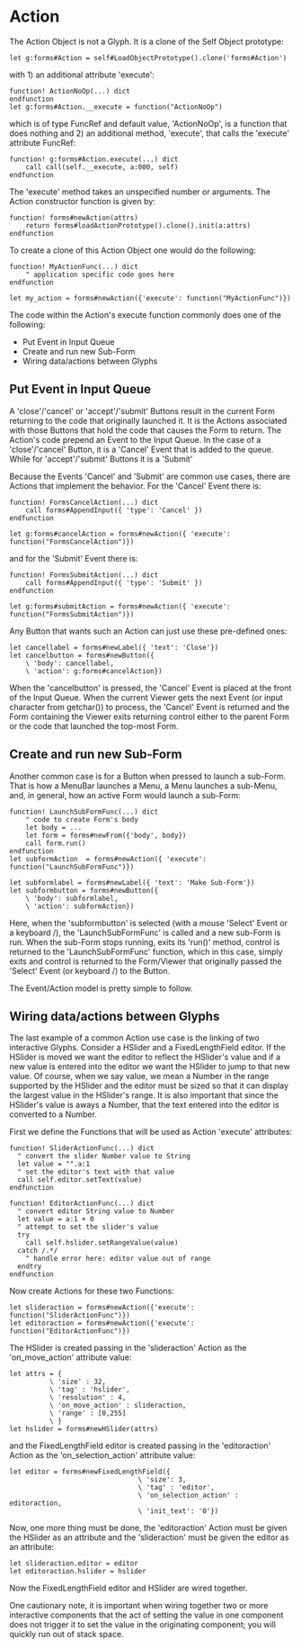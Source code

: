 # Action

The Action Object is not a Glyph. It is a clone of the Self Object
prototype:

    let g:forms#Action = self#LoadObjectPrototype().clone('forms#Action')

with 1) an additional attribute 'execute':

    function! ActionNoOp(...) dict
    endfunction
    let g:forms#Action.__execute = function("ActionNoOp")

which is of type FuncRef and default value, 'ActionNoOp', is a function
that does nothing and 2) an additional method, 'execute', that calls
the 'execute' attribute FuncRef:

    function! g:forms#Action.execute(...) dict
        call call(self.__execute, a:000, self)
    endfunction

The 'execute' method takes an unspecified number or arguments.
The Action constructor function is given by:

    function! forms#newAction(attrs)
        return forms#loadActionPrototype().clone().init(a:attrs)
    endfunction

To create a clone of this Action Object one would do the following:

    function! MyActionFunc(...) dict
        " application specific code goes here
    endfunction

    let my_action = forms#newAction({'execute': function("MyActionFunc")})

The code within the Action's execute function commonly does one of the
following:

* Put Event in Input Queue
* Create and run new Sub-Form
* Wiring data/actions between Glyphs

## Put Event in Input Queue

A 'close'/'cancel' or 'accept'/'submit' Buttons result in the current Form
returning to the code that originally launched it. It is the Actions associated
with those Buttons that hold the code that causes the Form to return.
The Action's code prepend an Event to the Input Queue. In the case of
a 'close'/'cancel' Button, it is a 'Cancel' Event that is added to the queue.
While for 'accept'/'submit' Buttons it is a 'Submit'

Because the Events 'Cancel' and 'Submit' are common use cases, there are
Actions that implement the behavior. For the 'Cancel' Event there is:

    function! FormsCancelAction(...) dict
        call forms#AppendInput({ 'type': 'Cancel' })
    endfunction

    let g:forms#cancelAction = forms#newAction({ 'execute': function("FormsCancelAction")})

and for the 'Submit' Event there is:

    function! FormsSubmitAction(...) dict
        call forms#AppendInput({ 'type': 'Submit' })
    endfunction

    let g:forms#submitAction = forms#newAction({ 'execute': function("FormsSubmitAction")})

Any Button that wants such an Action can just use these pre-defined ones:

    let cancellabel = forms#newLabel({ 'text': 'Close'})
    let cancelbutton = forms#newButton({
        \ 'body': cancellabel, 
        \ 'action': g:forms#cancelAction})

When the 'cancelbutton' is pressed, the 'Cancel' Event is placed at the
front of the Input Queue. When the current Viewer gets the next Event
(or input character from getchar()) to process, the 'Cancel' Event
is returned and the Form containing the Viewer exits returning control 
either to the parent Form or the code that launched the top-most Form.

## Create and run new Sub-Form

Another common case is for a Button when pressed to launch a sub-Form.
That is how a MenuBar launches a Menu, a Menu launches a sub-Menu, and,
in general, how an active Form would launch a sub-Form:

    function! LaunchSubFormFunc(...) dict
        " code to create Form's body
        let body = ...
        let form = forms#newFrom({'body', body})
        call form.run()
    endfunction
    let subformAction  = forms#newAction({ 'execute': function("LaunchSubFormFunc")})

    let subformlabel = forms#newLabel({ 'text': 'Make Sub-Form'})
    let subformbutton = forms#newButton({
        \ 'body': subformlabel, 
        \ 'action': subformAction})

Here, when the 'subformbutton' is selected (with a mouse 'Select' Event or
a keyboard <CR>/<Space>), the 'LaunchSubFormFunc' is called
and a new sub-Form is run. When the sub-Form stops running, exits its 'run()'
method, control is returned to the 'LaunchSubFormFunc' function, which in 
this case, simply exits and control is returned to the Form/Viewer that
originally passed the 'Select' Event (or keyboard <CR>/<Space>) to the Button.

The Event/Action model is pretty simple to follow.

## Wiring data/actions between Glyphs

The last example of a common Action use case is the linking of two interactive
Glyphs. Consider a HSlider and a FixedLengthField editor. If the HSlider is
moved we want the editor to reflect the HSlider's value and if a new value
is entered into the editor we want the HSlider to jump to that new value.
Of course, when we say value, we mean a Number in the range supported by
the HSlider and the editor must be sized so that it can display the largest
value in the HSlider's range. It is also important that since the HSlider's
value is aways a Number, that the text entered into the editor is converted
to a Number.

First we define the Functions that will be used as Action 'execute'
attributes:

    function! SliderActionFunc(...) dict
      " convert the slider Number value to String
      let value = "".a:1
      " set the editor's text with that value
      call self.editor.setText(value)
    endfunction

    function! EditorActionFunc(...) dict
      " convert editor String value to Number
      let value = a:1 + 0
      " attempt to set the slider's value
      try
        call self.hslider.setRangeValue(value)
      catch /.*/
        " handle error here: editor value out of range
      endtry
    endfunction

Now create Actions for these two Functions:

    let slideraction = forms#newAction({'execute': function("SliderActionFunc")})
    let editoraction = forms#newAction({'execute': function("EditorActionFunc")})


The HSlider is created passing in the 'slideraction' Action as 
the 'on_move_action' attribute value:

    let attrs = {
              \ 'size' : 32,
              \ 'tag' : 'hslider',
              \ 'resolution' : 4,
              \ 'on_move_action' : slideraction,
              \ 'range' : [0,255]
              \ }
    let hslider = forms#newHSlider(attrs)

and the FixedLengthField editor is created passing in the 'editoraction'
Action as the 'on_selection_action' attribute value:

    let editor = forms#newFixedLengthField({
                                    \ 'size': 3,
                                    \ 'tag' : 'editor',
                                    \ 'on_selection_action' : editoraction,
                                    \ 'init_text': '0'})

Now, one more thing must be done, the 'editoraction' Action must be given
the HSlider as an attribute and the 'slideraction' must be given the
editor as an attribute:

    let slideraction.editor = editor
    let editoraction.hslider = hslider

Now the FixedLengthField editor and HSlider are wired together.

One cautionary note, it is important when wiring together two or more
interactive components that the act of setting the value in one component
does not trigger it to set the value in the originating component; you
will quickly run out of stack space.

